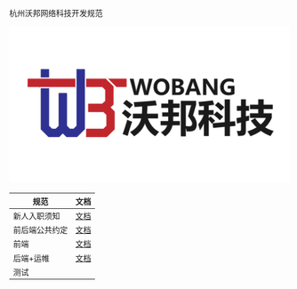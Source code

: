 杭州沃邦网络科技开发规范

![logo](./img/logo.png)

规范|文档
---|---  
新人入职须知| [文档](./common/New.md)
前后端公共约定| [文档](./common/README.md)
前端| [文档](./front/README.md)
后端+运帷| [文档](./back/README.md)
测试|